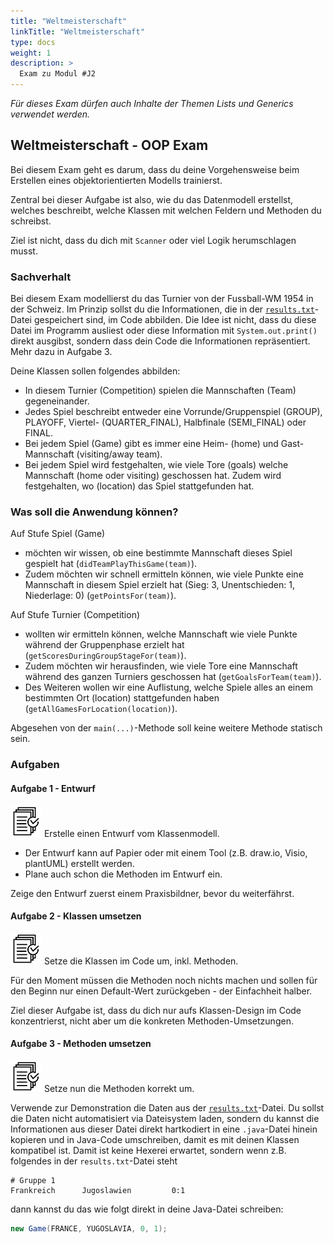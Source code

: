 ```yaml
---
title: "Weltmeisterschaft"
linkTitle: "Weltmeisterschaft"
type: docs
weight: 1
description: >
  Exam zu Modul #J2
---
```


_Für dieses Exam dürfen auch Inhalte der Themen Lists und Generics verwendet werden._

## Weltmeisterschaft - OOP Exam

Bei diesem Exam geht es darum, dass du deine Vorgehensweise beim Erstellen eines objektorientierten Modells trainierst.

Zentral bei dieser Aufgabe ist also, wie du das Datenmodell erstellst, welches beschreibt, welche Klassen mit welchen Feldern und Methoden du schreibst.

Ziel ist nicht, dass du dich mit `Scanner` oder viel Logik herumschlagen musst.

### Sachverhalt

Bei diesem Exam modellierst du das Turnier von der Fussball-WM 1954 in der Schweiz. Im Prinzip sollst du die Informationen, die in der <a href="./results.txt" download>`results.txt`</a>-Datei gespeichert sind, im Code abbilden.
Die Idee ist nicht, dass du diese Datei im Programm ausliest oder diese Information mit `System.out.print()` direkt ausgibst, sondern dass dein Code die Informationen repräsentiert. Mehr dazu in Aufgabe 3.

Deine Klassen sollen folgendes abbilden:

- In diesem Turnier (Competition) spielen die Mannschaften (Team) gegeneinander.
- Jedes Spiel beschreibt entweder eine Vorrunde/Gruppenspiel (GROUP), PLAYOFF, Viertel- (QUARTER_FINAL), Halbfinale (SEMI_FINAL) oder FINAL.
- Bei jedem Spiel (Game) gibt es immer eine Heim- (home) und Gast-Mannschaft (visiting/away team).
- Bei jedem Spiel wird festgehalten, wie viele Tore (goals) welche Mannschaft (home oder visiting) geschossen hat. Zudem wird festgehalten, wo (location) das Spiel stattgefunden hat.

### Was soll die Anwendung können?

Auf Stufe Spiel (Game)

- möchten wir wissen, ob eine bestimmte Mannschaft dieses Spiel gespielt hat (`didTeamPlayThisGame(team)`).
- Zudem möchten wir schnell ermitteln können, wie viele Punkte eine Mannschaft in diesem Spiel erzielt hat (Sieg: 3, Unentschieden: 1, Niederlage: 0) (`getPointsFor(team)`).

Auf Stufe Turnier (Competition)

- wollten wir ermitteln können, welche Mannschaft wie viele Punkte während der Gruppenphase erzielt hat (`getScoresDuringGroupStageFor(team)`).
- Zudem möchten wir herausfinden, wie viele Tore eine Mannschaft während des ganzen Turniers geschossen hat (`getGoalsForTeam(team)`).
- Des Weiteren wollen wir eine Auflistung, welche Spiele alles an einem bestimmten Ort (location) stattgefunden haben (`getAllGamesForLocation(location)`).

Abgesehen von der `main(...)`-Methode soll keine weitere Methode statisch sein.

### Aufgaben

#### Aufgabe 1 - Entwurf

![task1](/images/task.png) Erstelle einen Entwurf vom Klassenmodell.

- Der Entwurf kann auf Papier oder mit einem Tool (z.B. draw.io, Visio, plantUML) erstellt werden.
- Plane auch schon die Methoden im Entwurf ein.

Zeige den Entwurf zuerst einem Praxisbildner, bevor du weiterfährst.

#### Aufgabe 2 - Klassen umsetzen

![task1](/images/task.png) Setze die Klassen im Code um, inkl. Methoden.

Für den Moment müssen die Methoden noch nichts machen und sollen für den Beginn nur einen Default-Wert zurückgeben - der Einfachheit halber.

Ziel dieser Aufgabe ist, dass du dich nur aufs Klassen-Design im Code konzentrierst, nicht aber um die konkreten Methoden-Umsetzungen.

#### Aufgabe 3 - Methoden umsetzen

![task1](/images/task.png) Setze nun die Methoden korrekt um.

Verwende zur Demonstration die Daten aus der <a href="./results.txt" download>`results.txt`</a>-Datei. Du sollst die Daten nicht automatisiert via Dateisystem laden, sondern du kannst die Informationen aus dieser Datei direkt hartkodiert in eine `.java`-Datei hinein kopieren und in Java-Code umschreiben, damit es mit deinen Klassen kompatibel ist. Damit ist keine Hexerei erwartet, sondern wenn z.B. folgendes in der `results.txt`-Datei steht

```
# Gruppe 1
Frankreich	    Jugoslawien	        0:1
```

dann kannst du das wie folgt direkt in deine Java-Datei schreiben:

```java
new Game(FRANCE, YUGOSLAVIA, 0, 1);
```
